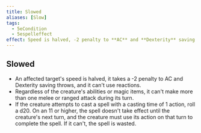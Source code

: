 ```yaml
---
title: Slowed
aliases: [Slow]
tags:
  - 5eCondition
  - 5espelleffect
effect: Speed is halved, -2 penalty to **AC** and **Dexterity** saving throws, can't use reactions, and can't make more than one melee, spell, or ranged attack per turn.
---
```


## Slowed

- An affected target's speed is halved, it takes a -2 penalty to AC and Dexterity saving throws, and it can't use reactions.
- Regardless of the creature's abilities or magic items, it can't make more than one melee or ranged attack during its turn.
- If the creature attempts to cast a spell with a casting time of 1 action, roll a d20. On an 11 or higher, the spell doesn't take effect until the creature's next turn, and the creature must use its action on that turn to complete the spell. If it can't, the spell is wasted.
